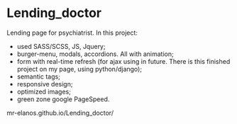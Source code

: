 # Lending_doctor

Lending page for psychiatrist. In this project:
- used SASS/SCSS, JS, Jquery;
- burger-menu, modals, accordions. All with animation;
- form with real-time refresh (for ajax using in future. There is this finished project on my page, using python/django);
- semantic tags;
- responsive design;
- optimized images;
- green zone google PageSpeed.

mr-elanos.github.io/Lending_doctor/
